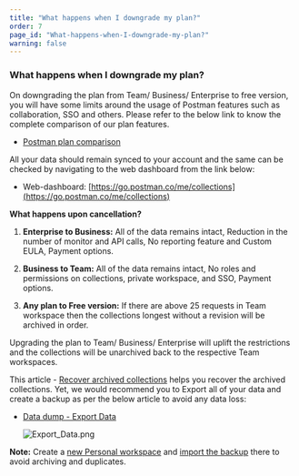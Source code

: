 ```yaml
---
title: "What happens when I downgrade my plan?"
order: 7
page_id: "What-happens-when-I-downgrade-my-plan?"
warning: false
---
```



### What happens when I downgrade my plan?

On downgrading the plan from Team/ Business/ Enterprise to free version, you will have some limits around the usage of Postman features such as collaboration, SSO and others. Please refer to the below link to know the complete comparison of our plan features.

*   [Postman plan comparison](https://www.getpostman.com/pricing)

All your data should remain synced to your account and the same can be checked by navigating to the web dashboard from the link below:

*   Web-dashboard: [https://go.postman.co/me/collections](https://go.postman.co/me/collections)

**What happens upon cancellation?**  

1.  **Enterprise to Business:** All of the data remains intact, Reduction in the number of monitor and API calls, No reporting feature and Custom EULA, Payment options.  
      
    
2.  **Business to Team:** All of the data remains intact, No roles and permissions on collections, private workspace, and SSO, Payment options.  
      
    
3.  **Any plan to Free version:** If there are above 25 requests in Team workspace then the collections longest without a revision will be archived in order. 

Upgrading the plan to Team/ Business/ Enterprise will uplift the restrictions and the collections will be unarchived back to the respective Team workspaces.  
  
This article - [Recover archived collections](https://learning.postman.com/docs/postman/collaboration/collaboration-intro/#recovering-your-archived-collections) helps you recover the archived collections. Yet, we would recommend you to Export all of your data and create a backup as per the below article to avoid any data loss:    

*   [Data dump - Export Data](https://learning.getpostman.com/docs/postman/collections/data-formats/#data-dumps) 
      
    ![Export_Data.png](https://support.getpostman.com/hc/article_attachments/360066221254/Export_Data.png)

**Note:** Create a [new Personal workspace](https://learning.postman.com/docs/postman/workspaces/creating-workspaces) and [import the backup](https://learning.postman.com/docs/postman/collections/data-formats/#importing-postman-data) there to avoid archiving and duplicates.
